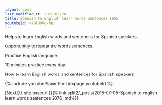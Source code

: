 ```yaml
---
layout: post
last_modified_at: 2021-03-29
title: Spanish to English learn words sentences 1955 
youtubeId: v79lUUkg-hQ
---
```

 
 
Helps to learn English words and sentences for Spanish speakers.

Opportunitiy to repeat the words sentences. 

Practice English language. 
 
10 minutes practice every day. 
 
How to learn English words and sentences for Spanish speakers 
 
{% include youtubePlayer.html id=page.youtubeId %}
 
 
[Next]({{ site.baseurl }}{% link  split2/_posts/2015-07-05-Spanish to english learn words sentences 2076 .md%})
 
